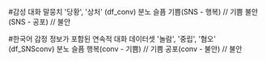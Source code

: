 #감성 대화 말뭉치
'당황', '상처' (df_conv)
분노 슬픔
기쁨(SNS - 행복) // 기쁨
불안(SNS - 공포) // 불안

#한국어 감정 정보가 포함된 연속적 대화 데이터셋
'놀람', '중립', '혐오' (df_SNSconv)
분노 슬픔
행복(conv - 기쁨) // 기쁨
공포(conv - 불안) // 불안
